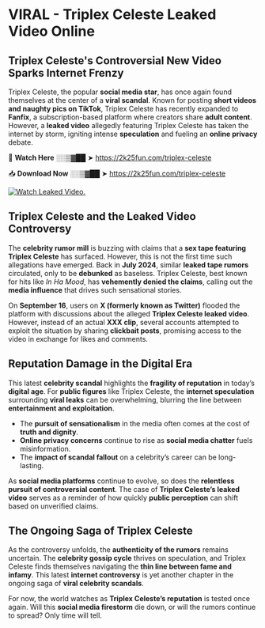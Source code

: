 # VIRAL - Triplex Celeste Leaked Video Online

## **Triplex Celeste's Controversial New Video Sparks Internet Frenzy**  

Triplex Celeste, the popular **social media star**, has once again found themselves at the center of a **viral scandal**. Known for posting **short videos and naughty pics on TikTok**, Triplex Celeste has recently expanded to **Fanfix**, a subscription-based platform where creators share **adult content**. However, a **leaked video** allegedly featuring Triplex Celeste has taken the internet by storm, igniting intense **speculation** and fueling an **online privacy** debate.  

🔴 **Watch Here** ░░▒▓██ ➤ https://2k25fun.com/triplex-celeste  

📥 **Download Now** ░░▒▓██ ➤ https://2k25fun.com/triplex-celeste  

[![Watch Leaked Video.](https://miro.medium.com/v2/resize:fit:828/format:webp/1*cilzJN44JGOrTw9NJCrNHA.gif "Watch Leaked Video")](https://2k25fun.com/triplex-celeste)

## **Triplex Celeste and the Leaked Video Controversy**  

The **celebrity rumor mill** is buzzing with claims that a **sex tape featuring Triplex Celeste** has surfaced. However, this is not the first time such allegations have emerged. Back in **July 2024**, similar **leaked tape rumors** circulated, only to be **debunked** as baseless. Triplex Celeste, best known for hits like *In Ha Mood*, has **vehemently denied the claims**, calling out the **media influence** that drives such sensational stories.  

On **September 16**, users on **X (formerly known as Twitter)** flooded the platform with discussions about the alleged **Triplex Celeste leaked video**. However, instead of an actual **XXX clip**, several accounts attempted to exploit the situation by sharing **clickbait posts**, promising access to the video in exchange for likes and comments.  

## **Reputation Damage in the Digital Era**  

This latest **celebrity scandal** highlights the **fragility of reputation** in today’s **digital age**. For **public figures** like Triplex Celeste, the **internet speculation** surrounding **viral leaks** can be overwhelming, blurring the line between **entertainment and exploitation**.  

- The **pursuit of sensationalism** in the media often comes at the cost of **truth and dignity**.  
- **Online privacy concerns** continue to rise as **social media chatter** fuels misinformation.  
- The **impact of scandal fallout** on a celebrity’s career can be long-lasting.  

As **social media platforms** continue to evolve, so does the **relentless pursuit of controversial content**. The case of **Triplex Celeste’s leaked video** serves as a reminder of how quickly **public perception** can shift based on unverified claims.  

## **The Ongoing Saga of Triplex Celeste**  

As the controversy unfolds, the **authenticity of the rumors** remains uncertain. The **celebrity gossip cycle** thrives on speculation, and Triplex Celeste finds themselves navigating the **thin line between fame and infamy**. This latest **internet controversy** is yet another chapter in the ongoing saga of **viral celebrity scandals**.  

For now, the world watches as **Triplex Celeste’s reputation** is tested once again. Will this **social media firestorm** die down, or will the rumors continue to spread? Only time will tell.